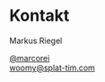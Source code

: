 # Kontakt

Markus Riegel  

<a href="https://twitter.com/marcorei">@marcorei</a>  
woomy@splat-tim.com

